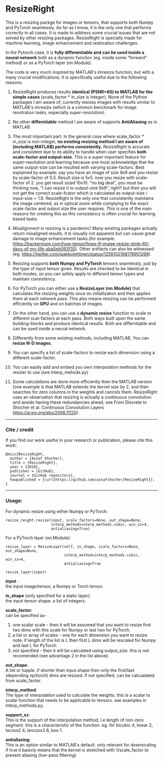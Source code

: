 # ResizeRight
This is a resizing packge for images or tensors, that supports both Numpy and PyTorch seamlessly. As far as I know, it is the only one that performs correctly in all cases. It is made to address some crucial issues that are not solved by other resizing packages. ResizeRight is specially made for machine learning, image enhancement and restoration challenges.

In the Pytorch case, it is **fully differentiable and can be used inside a neural network** both as a dynamic function (eg. inside some "forward" method) or as a PyTorch layer (nn.Module).
 
The code is very much inspired by MATLAB's imresize function, but with a many crucial modifications. It is specifically useful due to the following reasons:

1. ResizeRight produces results **identical (PSNR>60) to MATLAB for the simple cases** (scale_factor * in_size is integer). None of the Python packages I am aware of, currently resizes images with results similar to MATLAB's imresize (which is a common benchmark for image resotration tasks, especially super-resolution). 

2. No other **differntiable** method I am aware of supports **AntiAliasing** as in MATLAB

3. The most important part: In the general case where scale_factor * in_size is non-integer, **no existing resizing method I am aware of (including MATLAB) performs consistently.** ResizeRight is accurate and consistent due to its ability to handle when user specifies **both scale-factor and output-size**. This is a super important feature for super-resolution and learning because one must acknowledge that the same output-size can be resulted with varying scale-factors. Best explained by example: say you have an image of size 9x9 and you resize by scale-factor of 0.5. Result size is 5x5. now you resize with scale-factor of 2. you get result sized 10x10. "no big deal", you must be thinking now, "I can resize it to output-size 9x9", right? but then you will not get the correct scale-fcator which is calculated as output-size / input-size = 1.8.
ResizeRight is the only one that consistently maintains the image centered, as in optical zoom while complying to the exact scale-factor and output size the user requires. 
This is one of the main reasons for creating this as this consistency is often crucial for learning based tasks.

4. Misalignment in resizing is a pandemic! Many existing packages actually return misaligned results. it is visually not apparent but can cause great damage to image enhancement tasks.(for example: https://hackernoon.com/how-tensorflows-tf-image-resize-stole-60-days-of-my-life-aba5eb093f35). Other artifacts can also be witnessed (eg. https://twitter.com/jaakkolehtinen/status/1258102168176951299).

5. Resizing supports **both Numpy and PyTorch** tensors seamlessly, just by the type of input tensor given. Results are checked to be identical in both modes, so you can safely apply to different tensor types and maintain consistency.

6. For PyTorch you can either use a **ResizeLayer (nn.Module)** that calculates the resizing weights once on initialization and then applies them at each network pass. This also means resizing can be performed efficiently on **GPU** and on batches of images.

7. On the other hand, you can use a **dynamic resize** function to scale to different scal-factors at each pass. Both ways built upon the same building-blocks and produce identical results. Both are differntiable and can be used inside a neural network.

8. Differently from some existing methods, including MATLAB, You can **resize N-D images.**

9. You can specify a list of scale-factors to resize each dimension using a different scale-factor.

10. You can easily add and embed you own interpolation methods for the resizer to use (see interp_mehods.py)

11. Some calculations are done more efficiently then the MATLAB version (one example is that MATLAB extends the kernel size by 2, and then searches for zero columns in the weights and cancels them. ResizeRight uses an observation that resizing is actually a continuous convolution and avoids having these redundancies ahead, see From Discrete to Shocher et al. Continuous Convolution Layers https://arxiv.org/abs/2006.11120).
--------

### Cite / credit
If you find our work useful in your research or publication, please cite this work:
```
@misc{ResizeRight,
  author = {Assaf Shocher},
  title = {ResizeRight},
  year = {2018},
  publisher = {GitHub},
  journal = {GitHub repository},
  howpublished = {\url{https://github.com/assafshocher/ResizeRight}},
}
```

--------

### Usage:
For dynamic resize using either Numpy or PyTorch:
```
resize_reight.resize(input, scale_factors=None, out_shape=None, 
                     interp_method=interp_methods.cubic, win_sz=4, 
                     antialiasing=True)
```
For a PyTorch layer (nn.Module):
```
resize_layer = ResizeLayer(self, in_shape, scale_factors=None, out_shape=None,
                           interp_method=interp_methods.cubic, win_sz=4,
                           antialiasing=True
                           
resize_layer(input)
```

__input__ :   
the input image/tensor, a Numpy or Torch tensor.

__in_shape__  (only specified for a static layer):   
the input tensor shape. a list of integers.

__scale_factor__:    
can be specified as-  
1. one scalar scale - then it will be assumed that you want to resize first two dims with this scale for Numpy or last two for PyTorch.  
2. a list or array of scales - one for each dimension you want to resize. note: if length of the list is L then first L dims will be rescaled for Numpy and last L for PyTorch.  
3. not specified - then it will be calculated using output_size. this is not recomended (see advantage 2 in the list above).   

__out_shape__:   
A list or tupple. if shorter than input.shape then only the first/last (depending np/torch) dims are resized. if not specified, can be calcualated from scale_factor.

__interp_method__:   
The type of interpolation used to calculate the weights. this is a scalar to scalar function that needs to be applicable to tensors. see examples in interp_methods.py.

__support_sz__:   
This is the support of the interpolation method, i.e length of non-zero segment. this is a characteristic of the function. eg. for bicubic 4, linear 2, laczos2 4, lanczos3 6, box 1.

__antialiasing__:   
This is an option similar to MATLAB's default. only relevant for downscaling. if true it basicly means that the kernel is stretched with 1/scale_factor to prevent aliasing (low-pass filtering)

